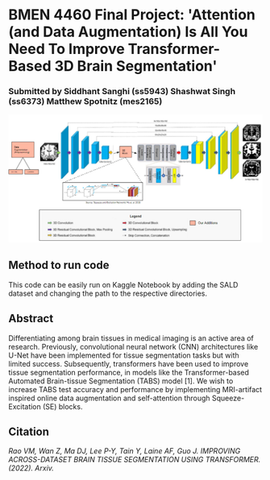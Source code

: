 # BMEN 4460 Final Project: 'Attention (and Data Augmentation) Is All You Need To Improve Transformer-Based 3D Brain Segmentation'

### Submitted by Siddhant Sanghi (ss5943) Shashwat Singh (ss6373) Matthew Spotnitz (mes2165)

![alt text](https://github.com/s10singh97/BME_Final_Project/blob/main/architecture.jpg?raw=true)


## Method to run code
This code can be easily run on Kaggle Notebook by adding the SALD dataset and changing the path to the respective directories.

## Abstract

Differentiating among brain tissues in medical imaging is an active area of research.  Previously, convolutional neural network (CNN) architectures like U-Net have been implemented for tissue segmentation tasks but with limited success.  Subsequently, transformers have been used to improve tissue segmentation performance, in models like the Transformer-based Automated Brain-tissue Segmentation (TABS) model [1]. We wish to increase TABS test accuracy and performance by implementing MRI-artifact inspired online data augmentation and self-attention through Squeeze-Excitation (SE) blocks.


## Citation

*Rao VM, Wan Z, Ma DJ, Lee P-Y, Tain Y, Laine AF, Guo  J. IMPROVING ACROSS-DATASET BRAIN TISSUE SEGMENTATION USING TRANSFORMER. (2022). Arxiv.*
